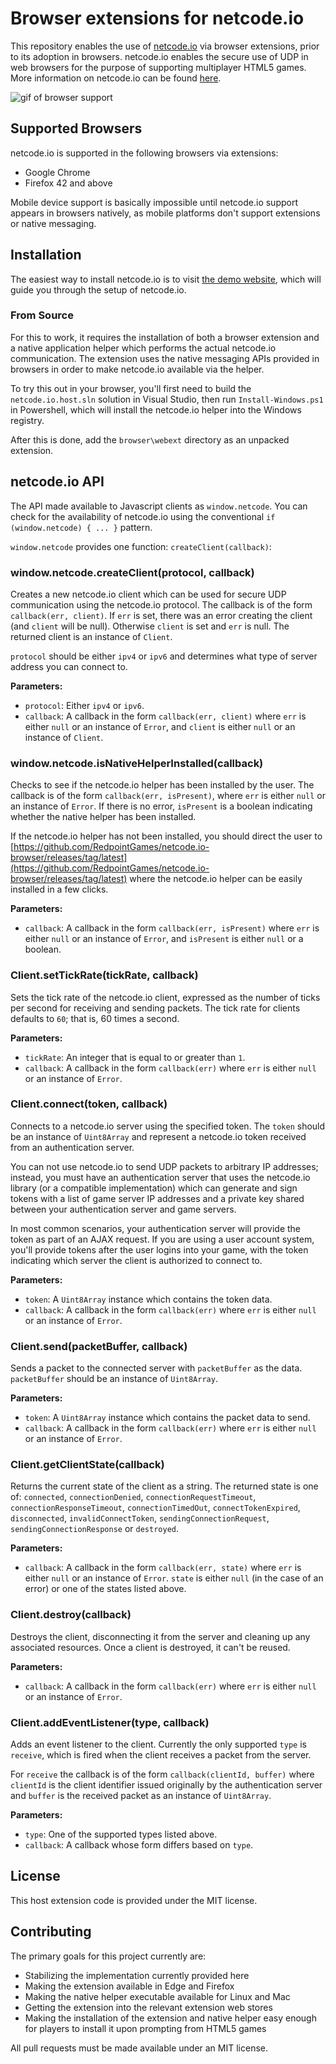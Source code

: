 # Browser extensions for netcode.io

This repository enables the use of [netcode.io](https://github.com/networkprotocol/netcode.io) via browser extensions, prior to its adoption in browsers. netcode.io enables the secure use of UDP in web browsers for the purpose of supporting multiplayer HTML5 games. More information on netcode.io can be found [here](https://new.gafferongames.com/post/why_cant_i_send_udp_packets_from_a_browser/).

![gif of browser support](https://media.giphy.com/media/100PoL7yGm4Fi0/giphy.gif)

## Supported Browsers

netcode.io is supported in the following browsers via extensions:

- Google Chrome
- Firefox 42 and above

Mobile device support is basically impossible until netcode.io support appears in browsers natively, as mobile platforms don't support extensions or native messaging.

## Installation

The easiest way to install netcode.io is to visit [the demo website](https://netcode.redpoint.games/), which will guide you through the setup of netcode.io.

### From Source

For this to work, it requires the installation of both a browser extension and a native application helper which performs the actual netcode.io communication.  The extension uses the native messaging APIs provided in browsers in order to make netcode.io available via the helper.

To try this out in your browser, you'll first need to build the `netcode.io.host.sln` solution in Visual Studio, then run `Install-Windows.ps1` in Powershell, which will install the netcode.io helper into the Windows registry.

After this is done, add the `browser\webext` directory as an unpacked extension.

## netcode.io API

The API made available to Javascript clients as `window.netcode`. You can check for the availability of netcode.io using the conventional `if (window.netcode) { ... }` pattern.

`window.netcode` provides one function: `createClient(callback)`:

### window.netcode.createClient(protocol, callback)

Creates a new netcode.io client which can be used for secure UDP communication using the netcode.io protocol. The callback is of the form `callback(err, client)`. If `err` is set, there was an error creating the client (and `client` will be null). Otherwise `client` is set and `err` is null. The returned client is an instance of `Client`.

`protocol` should be either `ipv4` or `ipv6` and determines what type of server address you can connect to.

**Parameters:**
- `protocol`: Either `ipv4` or `ipv6`.
- `callback`: A callback in the form `callback(err, client)` where `err` is either `null` or an instance of `Error`, and `client` is either `null` or an instance of `Client`.

### window.netcode.isNativeHelperInstalled(callback)

Checks to see if the netcode.io helper has been installed by the user. The callback is of the form `callback(err, isPresent)`, where `err` is either `null` or an instance of `Error`. If there is no error, `isPresent` is a boolean indicating whether the native helper has been installed.

If the netcode.io helper has not been installed, you should direct the user to [https://github.com/RedpointGames/netcode.io-browser/releases/tag/latest](https://github.com/RedpointGames/netcode.io-browser/releases/tag/latest) where the netcode.io helper can be easily installed in a few clicks.

**Parameters:**
- `callback`: A callback in the form `callback(err, isPresent)` where `err` is either `null` or an instance of `Error`, and `isPresent` is either `null` or a boolean.

### Client.setTickRate(tickRate, callback)

Sets the tick rate of the netcode.io client, expressed as the number of ticks per second for receiving and sending packets.  The tick rate for clients defaults to `60`; that is, 60 times a second.

**Parameters:**
- `tickRate`: An integer that is equal to or greater than `1`.
- `callback`: A callback in the form `callback(err)` where `err` is either `null` or an instance of `Error`.

### Client.connect(token, callback)

Connects to a netcode.io server using the specified token.  The `token` should be an instance of `Uint8Array` and represent a netcode.io token received from an authentication server.

You can not use netcode.io to send UDP packets to arbitrary IP addresses; instead, you must have an authentication server that uses the netcode.io library (or a compatible implementation) which can generate and sign tokens with a list of game server IP addresses and a private key shared between your authentication server and game servers.

In most common scenarios, your authentication server will provide the token as part of an AJAX request. If you are using a user account system, you'll provide tokens after the user logins into your game, with the token indicating which server the client is authorized to connect to.

**Parameters:**
- `token`: A `Uint8Array` instance which contains the token data.
- `callback`: A callback in the form `callback(err)` where `err` is either `null` or an instance of `Error`.

### Client.send(packetBuffer, callback)

Sends a packet to the connected server with `packetBuffer` as the data. `packetBuffer` should be an instance of `Uint8Array`.

**Parameters:**
- `token`: A `Uint8Array` instance which contains the packet data to send.
- `callback`: A callback in the form `callback(err)` where `err` is either `null` or an instance of `Error`.

### Client.getClientState(callback)

Returns the current state of the client as a string. The returned state is one of: `connected`, `connectionDenied`, `connectionRequestTimeout`, `connectionResponseTimeout`, `connectionTimedOut`, `connectTokenExpired`, `disconnected`, `invalidConnectToken`, `sendingConnectionRequest`, `sendingConnectionResponse` or `destroyed`.

**Parameters:**
- `callback`: A callback in the form `callback(err, state)` where `err` is either `null` or an instance of `Error`. `state` is either `null` (in the case of an error) or one of the states listed above.

### Client.destroy(callback)

Destroys the client, disconnecting it from the server and cleaning up any associated resources. Once a client is destroyed, it can't be reused.

**Parameters:**
- `callback`: A callback in the form `callback(err)` where `err` is either `null` or an instance of `Error`.

### Client.addEventListener(type, callback)

Adds an event listener to the client. Currently the only supported `type` is `receive`, which is fired when the client receives a packet from the server.

For `receive` the callback is of the form `callback(clientId, buffer)` where `clientId` is the client identifier issued originally by the authentication server and `buffer` is the received packet as an instance of `Uint8Array`.

**Parameters:**
- `type`: One of the supported types listed above.
- `callback`: A callback whose form differs based on `type`.

## License

This host extension code is provided under the MIT license.

## Contributing

The primary goals for this project currently are:

- Stabilizing the implementation currently provided here
- Making the extension available in Edge and Firefox
- Making the native helper executable available for Linux and Mac
- Getting the extension into the relevant extension web stores
- Making the installation of the extension and native helper easy enough for players to install it upon prompting from HTML5 games

All pull requests must be made available under an MIT license.
